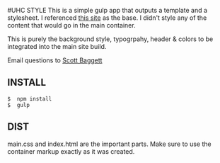 #UHC STYLE
This is a simple gulp app that outputs a template and a stylesheet. I referenced [this site](http://www.myuhc.info/#/mobileCode) as the base. I didn't style any of the content that would go in the main container.

This is purely the background style, typogrpahy, header & colors to be integrated into the main site build.

Email questions to [Scott Baggett](hello@scottbaggett.com)
## INSTALL

    $  npm install
    $  gulp

## DIST
main.css and index.html are the important parts. Make sure to use the container markup exactly as it was created.